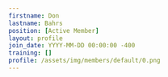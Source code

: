 ```yaml
---
firstname: Don
lastname: Bahrs
position: [Active Member]
layout: profile
join_date: YYYY-MM-DD 00:00:00 -400
training: []
profile: /assets/img/members/default/0.png
---
```

